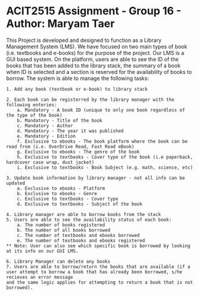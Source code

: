 # ACIT2515 Assignment - Group 16 - Author: Maryam Taer

This Project is developed and designed to function as a Library Management System (LMS). 
We have focused on two main types of book (i.e. textbooks and e-books) for the purpose of the project. Our LMS is a GUI based system. On the platform, users are able to
see the ID of the books that has been added to the library stack, the summary of a book when ID is selected and a section is reserved for the availability of books to borrow.
The system is able to manage the following tasks:

    1. Add any book (textbook or e-book) to library stack

    2. Each book can be registerred by the library manager with the following enteries:
        a. Mandatory - A book ID (unique to only one book regardless of the type of the book)
        b. Mandatory - Title of the book
        c. Mandatory - Author
        d. Mandatory - The year it was published
        e. Mandatory - Edition
        f. Exclusive to ebooks - The book platform where the book can be read from (i.e. OverDrive Read, Fast Read eBook)
        g. Exclusive to ebooks - The genre of the book
        h. Exclusive to textbooks - Cover type of the book (i.e paperback, hardcover case wrap, dust jacket)
        i. Exclusive to textbooks - Book Subject (e.g. math, science, etc)
    
    3. Update book information by library manager - not all info can be updated
        a. Exclusive to ebooks - Platform
        b. Exclusive to ebooks - Genre
        c. Exclusive to textbooks - Cover type
        d. Exclusive to textbooks - Subject of the book

    4. Library manager are able to borrow books from the stack 
    5. Users are able to see the availability status of each book:
        a. The number of books registered
        b. The number of all books borrowed
        c. The number of textbooks and ebooks borrowed
        e. The number of textbooks and ebooks registered
    ** Note: User can also see which specific book is borrowed by looking at its info on our GUI LMS.

    6. Library Manager can delete any books 
    7. Users are able to borrow/return the books that are available (if a user attempt to borrow a book that has already been borrowed, s/he recieves an error message 
    and the same logic applies for attempting to return a book that is not borrowed).
